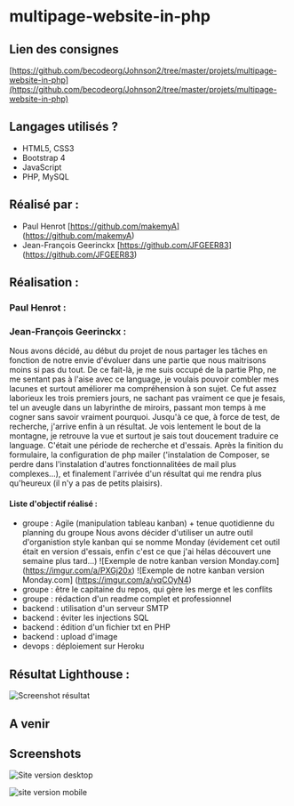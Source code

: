 # multipage-website-in-php

## Lien des consignes
[https://github.com/becodeorg/Johnson2/tree/master/projets/multipage-website-in-php](https://github.com/becodeorg/Johnson2/tree/master/projets/multipage-website-in-php)

## Langages utilisés ?

+ HTML5, CSS3
+ Bootstrap 4
+ JavaScript
+ PHP, MySQL

## Réalisé par :

+ Paul Henrot [https://github.com/makemyA] (https://github.com/makemyA)
+ Jean-François Geerinckx [https://github.com/JFGEER83] (https://github.com/JFGEER83) 

## Réalisation :
 
 ### Paul Henrot :
 
 
 
 ### Jean-François Geerinckx :
 
 Nous avons décidé, au début du projet de nous partager les tâches en fonction de notre envie d'évoluer dans une partie que nous maitrisons moins si pas du tout. 
 De ce fait-là, je me suis occupé de la partie Php, ne me sentant pas à l'aise avec ce language, je voulais pouvoir combler mes lacunes et surtout améliorer ma compréhension à son sujet. 
 Ce fut assez laborieux les trois premiers jours, ne sachant pas vraiment ce que je fesais, tel un aveugle dans un labyrinthe de miroirs, passant mon temps à me cogner sans savoir vraiment pourquoi. Jusqu'à ce que, à force de test, de recherche, j'arrive enfin à un résultat. Je vois lentement le bout de la montagne, je retrouve la vue et surtout je sais tout doucement traduire ce language. 
 C'était une période de recherche et d'essais. 
 Après la finition du formulaire, la configuration de php mailer ('instalation de Composer, se perdre dans l'instalation d'autres fonctionnalitées de mail plus complexes...), et finalement l'arrivée d'un résultat qui me rendra plus qu'heureux (il n'y a pas de petits plaisirs). 
 
 #### Liste d'objectif réalisé :
 
 * groupe : Agile (manipulation tableau kanban) + tenue quotidienne du planning du groupe
   Nous avons décider d'utiliser un autre outil d'organistion style kanban qui se nomme Monday (évidement cet outil était en version d'essais, enfin c'est ce que j'ai hélas découvert une semaine plus tard...)
 ![Exemple de notre kanban version Monday.com] (https://imgur.com/a/PXGj20x)
 ![Exemple de notre kanban version Monday.com] (https://imgur.com/a/vqCOyN4)
 * groupe : être le capitaine du repos, qui gère les merge et les conflits
 * groupe : rédaction d'un readme complet et professionnel 
 * backend : utilisation d'un serveur SMTP
 * backend : éviter les injections SQL
 * backend : édition d'un fichier txt en PHP
 * backend : upload d'image
 * devops : déploiement sur Heroku

## Résultat Lighthouse : 
 
 ![Screenshot résultat]()
 
## A venir

## Screenshots 

![Site version desktop]()

![site version mobile]()